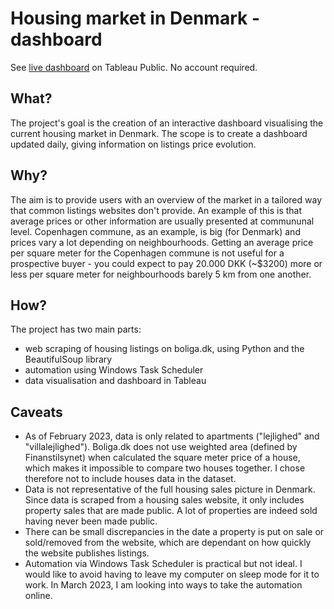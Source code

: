 # Housing market in Denmark - dashboard

See [live dashboard](https://public.tableau.com/app/profile/audrey.dogbeh/viz/HousingmarketinDenmark/HousingmarketinDenmarkapartments) on Tableau Public. No account required.

## What?
The project's goal is the creation of an interactive dashboard visualising the current housing market in Denmark. The scope is to create a dashboard updated daily, giving information on listings price evolution.

## Why?
The aim is to provide users with an overview of the market in a tailored way that common listings websites don't provide. An example of this is that average prices or other information are usually presented at commununal level. Copenhagen commune, as an example, is big (for Denmark) and prices vary a lot depending on neighbourhoods. Getting an average price per square meter for the Copenhagen commune is not useful for a prospective buyer - you could expect to pay 20.000 DKK (~$3200) more or less per square meter for neighbourhoods barely 5 km from one another.

## How?
The project has two main parts:
- web scraping of housing listings on boliga.dk, using Python and the BeautifulSoup library
- automation using Windows Task Scheduler
- data visualisation and dashboard in Tableau

## Caveats
- As of February 2023, data is only related to apartments ("lejlighed" and "villalejlighed"). Boliga.dk does not use weighted area (defined by Finanstilsynet) when calculated the square meter price of a house, which makes it impossible to compare two houses together. I chose therefore not to include houses data in the dataset.
- Data is not representative of the full housing sales picture in Denmark. Since data is scraped from a housing sales website, it only includes property sales that are made public. A lot of properties are indeed sold having never been made public.
- There can be small discrepancies in the date a property is put on sale or sold/removed from the website, which are dependant on how quickly the website publishes listings.
- Automation via Windows Task Scheduler is practical but not ideal. I would like to
avoid having to leave my computer on sleep mode for it to work. In March 2023,
I am looking into ways to take the automation online.


